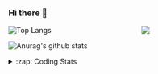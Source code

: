 ### Hi there 👋

<!--
**tao8687/tao8687** is a ✨ _special_ ✨ repository because its `README.md` (this file) appears on your GitHub profile.

Here are some ideas to get you started:

- 🔭 I’m currently working on ...
- 🌱 I’m currently learning ...
- 👯 I’m looking to collaborate on ...
- 🤔 I’m looking for help with ...
- 💬 Ask me about ...
- 📫 How to reach me: ...
- 😄 Pronouns: ...
- ⚡ Fun fact: ...
-->

<img align='right' src="https://media.giphy.com/media/M9gbBd9nbDrOTu1Mqx/giphy.gif" width="240">

  
![Top Langs](https://github-readme-stats.vercel.app/api/top-langs/?username=tao8687&layout=compact&title_color=23238E&text_color=A67D3D)

![Anurag's github stats](https://github-readme-stats.vercel.app/api?username=tao8687&show_icons=true&&text_color=A67D3D&title_color=23238E&show_icons=false&count_private=true&hide=stars)

<details>
  <summary>:zap: Coding Stats</summary>
  <br>
    
<!--START_SECTION:waka-->
![Code Time](http://img.shields.io/badge/Code%20Time-1%2C395%20hrs%2024%20mins-blue)

![Profile Views](http://img.shields.io/badge/Profile%20Views-0-blue)

**🐱 My GitHub Data** 

> 📦 1.5 MB Used in GitHub's Storage 
 > 
> 🏆 353 Contributions in the Year 2023
 > 
> 🚫 Not Opted to Hire
 > 
> 📜 50 Public Repositories 
 > 
> 🔑 23 Private Repositories 
 > 
**I'm an Early 🐤** 

```text
🌞 Morning                1226 commits        █████████████████████░░░░   85.67 % 
🌆 Daytime                84 commits          █░░░░░░░░░░░░░░░░░░░░░░░░   05.87 % 
🌃 Evening                117 commits         ██░░░░░░░░░░░░░░░░░░░░░░░   08.18 % 
🌙 Night                  4 commits           ░░░░░░░░░░░░░░░░░░░░░░░░░   00.28 % 
```
📅 **I'm Most Productive on Wednesday** 

```text
Monday                   207 commits         ████░░░░░░░░░░░░░░░░░░░░░   14.47 % 
Tuesday                  193 commits         ███░░░░░░░░░░░░░░░░░░░░░░   13.49 % 
Wednesday                257 commits         ████░░░░░░░░░░░░░░░░░░░░░   17.96 % 
Thursday                 184 commits         ███░░░░░░░░░░░░░░░░░░░░░░   12.86 % 
Friday                   201 commits         ████░░░░░░░░░░░░░░░░░░░░░   14.05 % 
Saturday                 197 commits         ███░░░░░░░░░░░░░░░░░░░░░░   13.77 % 
Sunday                   192 commits         ███░░░░░░░░░░░░░░░░░░░░░░   13.42 % 
```


📊 **This Week I Spent My Time On** 

```text
🕑︎ Time Zone: Asia/Shanghai

💬 Programming Languages: 
Other                    4 hrs 25 mins       ███████████████████░░░░░░   76.73 % 
Markdown                 27 mins             ██░░░░░░░░░░░░░░░░░░░░░░░   08.00 % 
Python                   26 mins             ██░░░░░░░░░░░░░░░░░░░░░░░   07.55 % 
C++                      22 mins             ██░░░░░░░░░░░░░░░░░░░░░░░   06.60 % 
C                        2 mins              ░░░░░░░░░░░░░░░░░░░░░░░░░   00.71 % 

🔥 Editors: 
VS Code                  5 hrs 45 mins       █████████████████████████   100.00 % 

🐱‍💻 Projects: 
jaka_robot               3 hrs 21 mins       ███████████████░░░░░░░░░░   58.28 % 
Shuofanghao_robot        56 mins             ████░░░░░░░░░░░░░░░░░░░░░   16.47 % 
R20_urdf                 29 mins             ██░░░░░░░░░░░░░░░░░░░░░░░   08.56 % 
ai_code_reader           24 mins             ██░░░░░░░░░░░░░░░░░░░░░░░   07.17 % 
mbot_description         13 mins             █░░░░░░░░░░░░░░░░░░░░░░░░   03.77 % 

💻 Operating System: 
Linux                    3 hrs 57 mins       █████████████████░░░░░░░░   68.61 % 
Windows                  1 hr 48 mins        ████████░░░░░░░░░░░░░░░░░   31.39 % 
```

**I Mostly Code in Python** 

```text
Python                   9 repos             ████████░░░░░░░░░░░░░░░░░   30.00 % 
C++                      8 repos             ███████░░░░░░░░░░░░░░░░░░   26.67 % 
JavaScript               2 repos             ██░░░░░░░░░░░░░░░░░░░░░░░   06.67 % 
Batchfile                1 repo              █░░░░░░░░░░░░░░░░░░░░░░░░   03.33 % 
HTML                     1 repo              █░░░░░░░░░░░░░░░░░░░░░░░░   03.33 % 
```



**Timeline**

![Lines of Code chart](https://raw.githubusercontent.com/tao8687/tao8687/master/assets/bar_graph.png)


 Last Updated on 18/12/2023 01:15:43 UTC
<!--END_SECTION:waka-->
</details>
